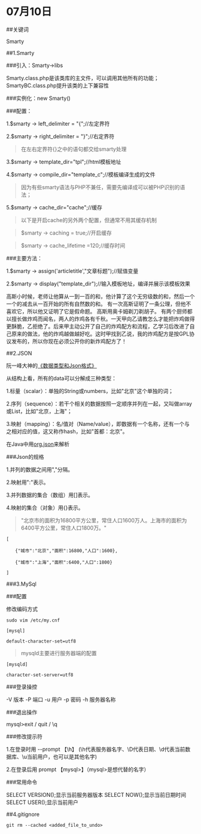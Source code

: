 # 07月10日

##关键词

Smarty

##1.Smarty

###引入：Smarty->libs

Smarty.class.php是该类库的主文件，可以调用其他所有的功能；
SmartyBC.class.php提升该类的上下兼容性

###实例化：new Smarty()

###配置：

1.$smarty -> left_delimiter = "{";//左定界符

2.$smarty -> right_delimiter = "}";//右定界符

>在左右定界符{}之中的语句都交给smarty处理

3.$smarty -> template_dir="tpl";//html模板地址

4.$smarty -> compile_dir="template_c";//模板编译生成的文件

>因为有些smarty语法与PHP不兼任，需要先编译成可以被PHP识别的语法；

5.$smarty -> cache_dir="cache";//缓存

>以下是开启cache的另外两个配置，但通常不用其缓存机制

>$smarty -> caching = true;//开启缓存

>$smarty -> cache_lifetime =120;//缓存时间

###主要方法：

1.$smarty -> assign('articletitle',"文章标题");//赋值变量

2.$smarty -> display("template_dir");//输入模板地址，编译并展示该模板效果

高斯小时候，老师让他算从一到一百的和，他计算了这个无穷级数的和，然后一个一个的减去从一百开始的所有自然数的和。
有一次高斯证明了一条公理，但他不喜欢它，所以他又证明了它是假命题。 
高斯用奥卡姆剃刀剃胡子。
有两个厨师都以擅长做炸鸡而闻名，两人的炸鸡各有千秋。一天甲向乙请教怎么才能把炸鸡做得更酥脆，乙拒绝了。后来甲主动公开了自己的炸鸡配方和流程，乙学习后改进了自己原来的做法，他的炸鸡越做越好吃。这时甲找到乙说，我的炸鸡配方是按GPL协议发布的，所以你现在必须公开你的新炸鸡配方了！

##2.JSON

阮一峰大神的[《数据类型和Json格式》](http://www.ruanyifeng.com/blog/2009/05/data_types_and_json.html)

从结构上看，所有的data可以分解成三种类型：

1.标量（scalar）：单独的String或numbers，比如"北京"这个单独的词；

2.序列（sequence）：若干个相关的数据按照一定顺序并列在一起，又叫做array或List，比如"北京，上海"；

3.映射（mapping）：名/值对（Name/value），即数据有一个名称，还有一个与之相对应的值，这又称作hash，比如"首都：北京"。

在Java中用[org.json](https://mvnrepository.com/artifact/org.json/json)来解析


###Json的规格

1.并列的数据之间用","分隔。

2.映射用":"表示。

3.并列数据的集合（数组）用[]表示。

4.映射的集合（对象）用{}表示。

>"北京市的面积为16800平方公里，常住人口1600万人。上海市的面积为6400平方公里，常住人口1800万。"

`[`

`　　{"城市":"北京","面积":16800,"人口":1600},`

`　　{"城市":"上海","面积":6400,"人口":1800}`

`]`

###3.MySql

###配置

修改编码方式

`sudo vim /etc/my.cnf`

`[mysql]`

`default-character-set=utf8`

>mysqld主要进行服务器端的配置

`[mysqld]`

`character-set-server=utf8`

###登录操控

-V 版本 -P 端口 -u 用户 -p 密码 -h 服务器名称

###退出操作

mysql>exit / quit / \q

###修改提示符

1.在登录时用 --prompt 【\h】 (\h代表服务器名字、\D代表日期、\d代表当前数据库、\u当前用户，也可以是其他名字)

2.在登录后用 prompt 【mysql>】（mysql>是想代替的名字）

###常用命令

SELECT VERSION();显示当前服务器版本
SELECT NOW();显示当前日期时间
SELECT USER();显示当前用户

##4.gitignore


`git rm --cached <added_file_to_undo>`

